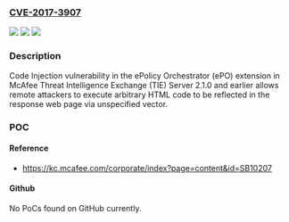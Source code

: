 ### [CVE-2017-3907](https://cve.mitre.org/cgi-bin/cvename.cgi?name=CVE-2017-3907)
![](https://img.shields.io/static/v1?label=Product&message=Threat%20Intelligence%20Exchange%20(TIE)%20Server&color=blue)
![](https://img.shields.io/static/v1?label=Version&message=2.1.02.1.0%20Hotfix%201%20&color=brighgreen)
![](https://img.shields.io/static/v1?label=Vulnerability&message=Code%20Injection%20vulnerability&color=brighgreen)

### Description

Code Injection vulnerability in the ePolicy Orchestrator (ePO) extension in McAfee Threat Intelligence Exchange (TIE) Server 2.1.0 and earlier allows remote attackers to execute arbitrary HTML code to be reflected in the response web page via unspecified vector.

### POC

#### Reference
- https://kc.mcafee.com/corporate/index?page=content&id=SB10207

#### Github
No PoCs found on GitHub currently.

